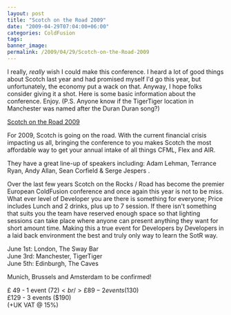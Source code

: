 ```yaml
---
layout: post
title: "Scotch on the Road 2009"
date: "2009-04-29T07:04:00+06:00"
categories: ColdFusion 
tags: 
banner_image: 
permalink: /2009/04/29/Scotch-on-the-Road-2009
---
```


I really, <i>really</i> wish I could make this conference. I heard a lot of good things about Scotch last year and had promised myself I'd go this year, but unfortunately, the economy put a wack on that. Anyway, I hope folks consider giving it a shot. Here is some basic information about the conference. Enjoy. (P.S. Anyone know if the TigerTiger location in Manchester was named after the Duran Duran song?)

<a href="http://www.scotchontheroad.com/">Scotch on the Road 2009</a>

For 2009, Scotch is going on the road. With the current financial crisis impacting us all, bringing the conference to you makes Scotch the most affordable way to get your annual intake of all things CFML, Flex and AIR.

They have a great line-up of speakers including: Adam Lehman, Terrance Ryan, Andy Allan, Sean Corfield & Serge Jespers .

Over the last few years Scotch on the Rocks / Road has become the premier European ColdFusion conference and once again this year is not to be miss. What ever level of Developer you are there is something for everyone; Price includes Lunch and 2 drinks, plus up to 7 session. If there isn't something that suits you the team have reserved enough space so that lighting sessions can take place where anyone can present anything they want for short amount time. Making this a true event for Developers by Developers in a laid back environment the best and truly only way to learn the SotR way.

June 1st: London, The Sway Bar<br/>
June 3rd: Manchester, TigerTiger<br/>
June 5th: Edinburgh, The Caves<br />

Munich, Brussels and Amsterdam to be confirmed!

£  49 - 1 event   ($72)<br />
£  89 - 2 events ($130)<br />
£129 - 3 events ($190)<br />
(+UK VAT @ 15%)